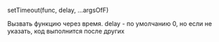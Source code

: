 setTimeout(func, delay, …argsOfF)

Вызвать функцию через время. delay - по умолчанию 0, но если не указать, код выполнится после других